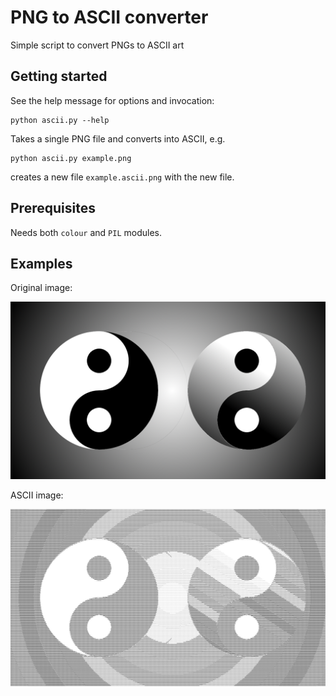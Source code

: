 # PNG to ASCII converter

Simple script to convert PNGs to ASCII art

## Getting started

See the help message for options and invocation:

    python ascii.py --help

Takes a single PNG file and converts into ASCII, e.g.

    python ascii.py example.png

creates a new file `example.ascii.png` with the new file.

## Prerequisites

Needs both `colour` and `PIL` modules.

## Examples

Original image:

![Original](https://github.com/stephen-david-evans/ascii-image/blob/master/example/example.png?raw=true)

ASCII image:

![ASCII](https://github.com/stephen-david-evans/ascii-image/blob/master/example/example.ascii.png?raw=true)